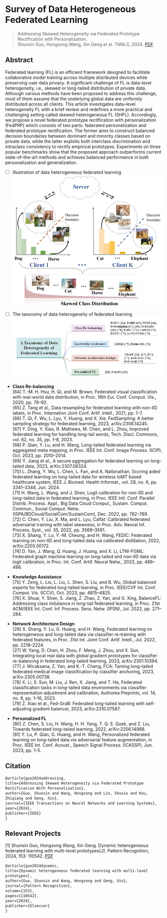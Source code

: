 # Survey of Data Heterogeneous  Federated Learning

 > Addressing Skewed Heterogeneity via Federated Prototype Rectification with Personalization.\
 > Shunxin Guo, Hongsong Wang, Xin Geng et al.  TNNLS, 2024. [PDF](https://arxiv.org/pdf/2408.07966)
## Abstract
Federated learning (FL) is an efficient framework designed to facilitate collaborative model training across multiple distributed devices while preserving user data privacy. A significant challenge of FL is data-level heterogeneity, i.e., skewed or long-tailed distribution of private data. Although various methods have been proposed to address this challenge, most of them assume that the underlying global data are uniformly distributed across all clients. This article investigates data-level heterogeneity FL with a brief review and redefines a more practical and challenging setting called skewed heterogeneous FL (SHFL). Accordingly, we propose a novel federated prototype rectification with personalization (FedPRP) which consists of two parts: federated personalization and federated prototype rectification. The former aims to construct balanced decision boundaries between dominant and minority classes based on private data, while the latter exploits both interclass discrimination and intraclass consistency to rectify empirical prototypes. Experiments on three popular benchmarks show that the proposed approach outperforms current state-of-the-art methods and achieves balanced performance in both personalization and generalization. 

 - [ ] Illustration of data heterogeneous federated learning
![enter image description here](https://github.com/shunxinguo/Survey-of-Data-Heterogeneous-Federated-Learning/blob/main/Illustration%20of%20data%20heterogeneous%20federated%20learning.png)
 
 - [ ] The taxonomy of data heterogeneity of federated learning
![The taxonomy of data heterogeneity of federated learning.](https://github.com/shunxinguo/Survey-of-Data-Heterogeneous-Federated-Learning/blob/main/A%20Taxonomy%20of%20Data%20Heterogeneous%20%20Federated%20learning.jpg)

 - **Class Re-balancing**\
[64] T.-M. H. Hsu, H. Qi, and M. Brown, Federated visual classification with real-world data distribution, in Proc. 16th Eur. Conf. Comput. Vis., 2020, pp. 76–92.\
[65] Z. Tang et al., Data resampling for federated learning with non-IID labels, in Proc. Internation Joint Conf. Artif. Intell., 2021, pp. 1–7.\
[66] T. Qi, F. Wu, L. Lyu, Y. Huang, and X. Xie, FedSampling: A better sampling strategy for federated learning, 2023, arXiv:2306.14245.\
[67] Y. Ding, Y. Xiao, R. Mathews, M. Chen, and L. Zhou, Improved federated learning for handling long-tail words, Tech. Discl. Commons, vol. 62, no. 35, pp. 1–8, 2023.\
[68] P. Qian, Y. Lu, and H. Wang, Long-tailed federated learning via aggregated meta mapping, in Proc. IEEE Int. Conf. Image Process. (ICIP), Oct. 2023, pp. 2010–2014.\
[69] Y. Jiang et al., A secure aggregation for federated learning on long-tailed data, 2023, arXiv:2307.08324.\
[70] L. Zhang, Y. Wu, L. Chen, L. Fan, and A. Nallanathan, Scoring aided federated learning on long-tailed data for wireless IoMT based healthcare system, IEEE J. Biomed. Health Informat., vol. 28, no. 6, pp. 3341–3348, Jun. 2024. \
[71] H. Wang, L. Wang, and J. Shen, Logit calibration for non-IID and long-tailed data in federated learning, in Proc. IEEE Intl. Conf. Parallel Distrib. Process. Appl., Big Data Cloud Comput., Sustain. Comput. Commun., Social Comput. Netw. (ISPA/BDCloud/SocialCom/SustainCom), Dec. 2022, pp. 782–789.\
[72] C. Chen, Y. Liu, X. Ma, and L. Lyu, Calfat: Calibrated federated adversarial training with label skewness, in Proc. Adv. Neural Inf. Process. Syst., vol. 35, 2022, pp. 3569–3581.\
[73] X. Shang, Y. Lu, Y.-M. Cheung, and H. Wang, FEDIC: Federated learning on non-IID and long-tailed data via calibrated distillation, 2022, arXiv:2205.00172.\
[74] D. Yan, J. Wang, Q. Huang, J. Huang, and X. Li, LTNI-FGML: Federated graph machine learning on long-tailed and non-IID data via logit calibration, in Proc. Int. Conf. Artif. Neural Netw., 2023, pp. 486–498.

 - **Knowledge Assistance**\
	 [75] Y. Zeng, L. Liu, L. Liu, L. Shen, S. Liu, and B. Wu, Global balanced experts for federated long-tailed learning, in Proc. IEEE/CVF Int. Conf. Comput. Vis. (ICCV), Oct. 2023, pp. 4815–4825.\
	 [76] X. Shuai, Y. Shen, S. Jiang, Z. Zhao, Z. Yan, and G. Xing, BalanceFL: Addressing class imbalance in long-tail federated learning, in Proc. 21st ACM/IEEE Int. Conf. Inf. Process. Sens. Netw. (IPSN), Jul. 2022, pp. 271–284.
 - **Network Architecture Design**\
	 [26] X. Shang, Y. Lu, G. Huang, and H. Wang, Federated learning on heterogeneous and long-tailed data via classifier re-training with federated features, in Proc. 31st Int. Joint Conf. Artif. Intell., Jul. 2022, pp. 2218–2224.\
	 [27] W. Yang, D. Chen, H. Zhou, F. Meng, J. Zhou, and X. Sun, Integrating local real data with global gradient prototypes for classifier re-balancing in federated long-tailed learning, 2023, arXiv:2301.10394.\
	 [77] J. Wicaksana, Z. Yan, and K.-T. Cheng, FCA: Taming long-tailed federated medical image classification by classifier anchoring, 2023, arXiv:2305.00738.\
	 [78] X. Li, S. Sun, M. Liu, J. Ren, X. Jiang, and T. He, Federated classification tasks in long-tailed data environments via classifier representation adjustment and calibration, Authorea Preprints, vol. 14, no. 8, pp. 1–16, 2023.\
	 [79] Z. Xiao et al., Fed-GraB: Federated long-tailed learning with self-adjusting gradient balancer, 2023, arXiv:2310.07587.
 
 - **Personalized FL**\
	[80] Z. Chen, S. Liu, H. Wang, H. H. Yang, T. Q. S. Quek, and Z. Liu, Towards federated long-tailed learning, 2022, arXiv:2206.14988.\
	[81] Y. Lu, P. Qian, G. Huang, and H. Wang, Personalized federated learning on long-tailed data via adversarial feature augmentation, in Proc. IEEE Int. Conf. Acoust., Speech Signal Process. (ICASSP), Jun. 2023, pp. 1–5.
## Citation
    @article{guo2024addressing,
    title={Addressing Skewed Heterogeneity via Federated Prototype Rectification With Personalization},
    author={Guo, Shunxin and Wang, Hongsong and Lin, Shuxia and Kou, Zhiqiang and Geng, Xin},
    journal={IEEE Transactions on Neural Networks and Learning Systems},
    year={2024},
    publisher={IEEE}
    }
    
## Relevant Projects
[1] Shunxin Guo, Hongsong Wang, Xin Geng. Dynamic heterogeneous federated learning with multi-level prototypes[J]. Pattern Recognition, 2024, 153: 110542. [PDF](https://arxiv.org/pdf/2312.09881)

    @article{guo2024dynamic,
    title={Dynamic heterogeneous federated learning with multi-level prototypes},
    author={Guo, Shunxin and Wang, Hongsong and Geng, Xin},
    journal={Pattern Recognition},
    volume={153},
    pages={110542},
    year={2024},
    publisher={Elsevier}
    }
